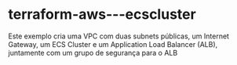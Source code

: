 # terraform-aws---ecscluster
Este exemplo cria uma VPC com duas subnets públicas, um Internet Gateway, um ECS Cluster e um Application Load Balancer (ALB), juntamente com um grupo de segurança para o ALB
